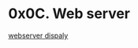 # 0x0C. Web server

[webserver dispaly](https://s3.amazonaws.com/intranet-projects-files/holbertonschool-sysadmin_devops/266/8Gu52Qv.png)
